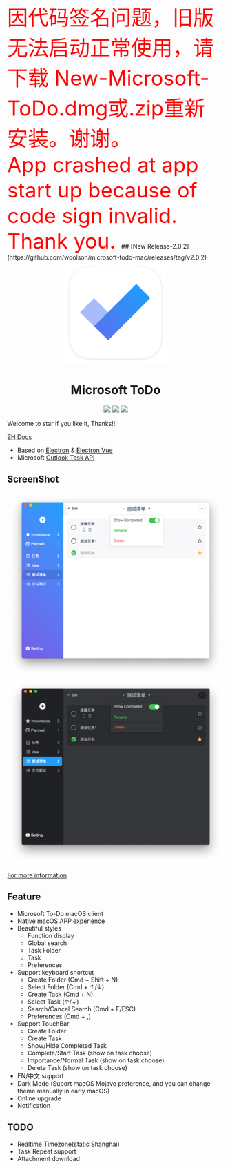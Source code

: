 <font color="red" size="24">
  因代码签名问题，旧版无法启动正常使用，请下载 New-Microsoft-ToDo.dmg或.zip重新安装。谢谢。<br/>
  App crashed at app start up because of code sign invalid. Thank you.
</font>
## [New Release-2.0.2](https://github.com/woolson/microsoft-todo-mac/releases/tag/v2.0.2)

<div align="center">
  <a src="https://woolson.github.io/microsoft-todo-for-mac/" target="_blank">
    <img src="build/icons/icon.png" width="240" />
  </a>
</div>

<h1 align="center">Microsoft ToDo</h1>

<div align="center">
<a href="https://woolson.github.io/npmer-page/">
<img src="https://woolson.gitee.io/npmer-badge/dark%20mode-555555-supported-44cc11-gear-ffffff-square-flat-plain.svg" />
<img src="https://woolson.gitee.io/npmer-badge/touchbar-555555-supported-46bc99-check-ffffff-square-flat-plain.svg" />
<img src="https://woolson.gitee.io/npmer-badge/version-555555-2.0.2-7289da-square-flat-plain.svg" />
</a>
</div>

Welcome to star if you like it, Thanks!!!

[ZH Docs](/README_ZH.md)

- Based on [Electron](https://electronjs.org/) & [Electron Vue](https://simulatedgreg.gitbooks.io/electron-vue/)
- Microsoft [Outlook Task API](https://docs.microsoft.com/en-us/previous-versions/office/office-365-api/api/version-2.0/task-rest-operations)

## ScreenShot

![home](./website/src/assets/etc-10.png)
![dark-home](./website/src/assets/etc-08.png)

[For more information](https://woolson.github.io/microsoft-todo-mac/)

## Feature

- Microsoft To-Do macOS client
- Native macOS APP experience
- Beautiful styles
  - Function display
  - Global search
  - Task Folder
  - Task
  - Preferences
- Support keyboard shortcut
  - Create Folder (Cmd + Shift + N)
  - Select Folder (Cmd + ↑/↓)
  - Create Task (Cmd + N)
  - Select Task (↑/↓)
  - Search/Cancel Search (Cmd + F/ESC)
  - Preferences (Cmd + ,)
- Support TouchBar
  - Create Folder
  - Create Task
  - Show/Hide Completed Task
  - Complete/Start Task (show on task choose)
  - Importance/Normal Task (show on task choose)
  - Delete Task (show on task choose)
- EN/中文 support
- Dark Mode (Suport macOS Mojave preference, and you can change theme manually in early macOS)
- Online upgrade
- Notification

## TODO

- Realtime Timezone(static Shanghai)
- Task Repeat support
- Attachment download
